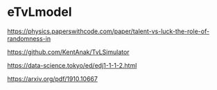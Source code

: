 # eTvLmodel

https://physics.paperswithcode.com/paper/talent-vs-luck-the-role-of-randomness-in

https://github.com/KentAnak/TvLSimulator

https://data-science.tokyo/ed/edj1-1-1-2.html

https://arxiv.org/pdf/1910.10667
